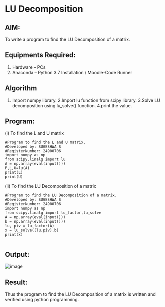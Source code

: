 # LU Decomposition 

## AIM:
To write a program to find the LU Decomposition of a matrix.

## Equipments Required:
1. Hardware – PCs
2. Anaconda – Python 3.7 Installation / Moodle-Code Runner

## Algorithm
1. Import numpy library.
2.Import lu function from scipy library.
3.Solve LU decomposition using lu_solve() function.
4.print the value.
 

## Program:
(i) To find the L and U matrix
```
#Program to find the L and U matrix.
#Developed by: SUGESHWA S
#RegisterNumber: 24900706
import numpy as np 
from scipy.linalg import lu
A = np.array(eval(input()))
P,L,U=lu(A)
print(L)
print(U)

```
(ii) To find the LU Decomposition of a matrix
```
#Program to find the LU Decomposition of a matrix.
#Developed by: SUGESHWA S
#RegisterNumber: 24900706
import numpy as np
from scipy.linalg import lu_factor,lu_solve
A = np.array(eval(input()))
b = np.array(eval(input()))
lu, piv = lu_factor(A)
x = lu_solve((lu,piv),b)
print(x)


```

## Output:
![image](https://github.com/user-attachments/assets/8949415a-90d9-47bd-8bc7-982561e4eb37)



## Result:
Thus the program to find the LU Decomposition of a matrix is written and verified using python programming.

